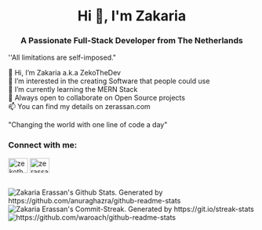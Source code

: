 <h1 align="center">Hi 👋, I'm Zakaria</h1>
<h3 align="center">A Passionate Full-Stack Developer from The Netherlands</h3>


''All limitations are self-imposed."

👋 Hi, I’m Zakaria a.k.a ZekoTheDev <br>
👀 I’m interested in the creating Software that people could use <br>
🌱 I’m currently learning the MERN Stack<br>
🤝 Always open to collaborate on Open Source projects<br>
📫 You can find my details on zerassan.com <br>

"Changing the world with one line of code a day"
<h3 align="left">Connect with me:</h3>
<p align="left">
<a href="https://twitter.com/zekothedev" target="blank"><img align="center" src="https://raw.githubusercontent.com/rahuldkjain/github-profile-readme-generator/master/src/images/icons/Social/twitter.svg" alt="zekothedev" height="30" width="40" /></a>
<a href="https://linkedin.com/in/zerassan" target="blank"><img align="center" src="https://raw.githubusercontent.com/rahuldkjain/github-profile-readme-generator/master/src/images/icons/Social/linked-in-alt.svg" alt="zerassan" height="30" width="40" /></a>
</p><br>

<img align='center' src='https://github-readme-stats.vercel.app/api?username=ZekoTheDev&show_icons=true&theme=omni&hide_border=true' alt="Zakaria Erassan's Github Stats. Generated by https://github.com/anuraghazra/github-readme-stats"/>

<img align='center' src='http://github-readme-streak-stats.herokuapp.com?user=ZekoTheDev&theme=omni&hide_border=true' alt="Zakaria Erassan's Commit-Streak. Generated by https://git.io/streak-stats"/>

<img src='https://github-readme-stats.vercel.app/api/top-langs/?username=ZekoTheDev&layout=compact&theme=omni&hide_border=true' alt='https://github.com/waroach/github-readme-stats'/>
